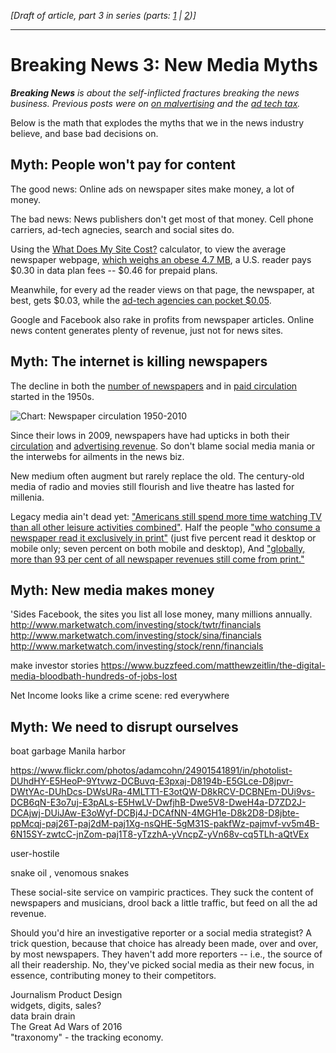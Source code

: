  <em>[Draft of article, part 3 in series (parts: <a href="https://www.rjionline.org/stories/breaking-news-1-how-monetizing-became-malvertising">1</a> | <a href="https://www.rjionline.org/stories/breaking-news-2-when-good-ads-go-bad">2</a>)]</em>
_____________________

<h1>Breaking News 3: New Media Myths</h1>

<em><strong>Breaking News</strong> is about the self-inflicted fractures breaking the news business. Previous posts were on <a href="https://www.rjionline.org/stories/breaking-news-1-how-monetizing-became-malvertising">on malvertising</a> and the <a href=https://www.rjionline.org/stories/breaking-news-2-when-good-ads-go-bad>ad tech tax</a>.</em>

Below is the math that explodes the myths that we in the news industry believe, and base bad decisions on.

<h2>Myth: People won't pay for content</h2>

The good news: Online ads on newspaper sites make money, a lot of money.

The bad news: News publishers don't get most of that money. Cell phone carriers, ad-tech agnecies, search and social sites do.

Using the <a href="https://whatdoesmysitecost.com/">What Does My Site Cost?</a> calculator, to view the average newspaper webpage, <a href="https://www.rjionline.org/stories/need-for-speed-1-newspaper-load-times-give-slow-news-day-new-meaning">which weighs an obese 4.7 MB</a>, a U.S. reader pays $0.30 in data plan fees -- $0.46 for prepaid plans.

Meanwhile, for every ad the reader views on that page, the newspaper, at best, gets $0.03, while the <a href="https://www.rjionline.org/stories/breaking-news-2-when-good-ads-go-bad">ad-tech agencies can pocket $0.05</a>.

Google and Facebook also rake in profits from newspaper articles. Online news content generates plenty of revenue, just not for news sites. 

<h2>Myth: The internet is killing newspapers</h2>

The decline in both the <a href="http://www.journalism.org/numbers/number-of-u-s-daily-newspapers-5-year-increments/">number of newspapers</a> and in <a href="http://media-cmi.com/downloads/Sixty_Years_Daily_Newspaper_Circulation_Trends_050611.pdf">paid circulation</a> started in the 1950s.

<img src="https://github.com/hearvox/breaking-news/blob/master/assets/circulation-1950‐2010.png?raw=true" alt="Chart: Newspaper circulation 1950-2010" />  

Since their lows in 2009, newspapers have had upticks in both their <a href="http://www.journalism.org/2016/06/15/newspapers-fact-sheet/#audience">circulation</a> and <a href="http://www.journalism.org/2016/06/15/newspapers-fact-sheet/#economics">advertising revenue</a>. So don't blame social media mania or the interwebs for ailments in the news biz.

New medium often augment but rarely replace the old. The century-old media of radio and movies still flourish and live theatre has lasted for millenia.

Legacy media ain't dead yet: <a href="http://fivethirtyeight.com/datalab/heres-how-americans-spend-their-working-relaxing-and-parenting-time/">"Americans still spend more time watching TV than all other leisure activities combined"</a>. Half the people <a href="http://www.journalism.org/2016/06/15/newspapers-fact-sheet/#audience">"who consume a newspaper read it exclusively in print"</a> (just five percent read it desktop or mobile only; seven percent on both mobile and desktop), And <a href="http://www.wan-ifra.org/press-releases/2015/06/01/world-press-trends-newspaper-revenues-shift-to-new-sources">"globally, more than 93 per cent of all newspaper revenues still come from print."</a>

<h2>Myth: New media makes money</h2>

'Sides Facebook, the sites you list all lose money, many millions annually. 
http://www.marketwatch.com/investing/stock/twtr/financials
http://www.marketwatch.com/investing/stock/sina/financials
http://www.marketwatch.com/investing/stock/renn/financials

make investor stories
https://www.buzzfeed.com/matthewzeitlin/the-digital-media-bloodbath-hundreds-of-jobs-lost

Net Income looks like a crime scene: red everywhere

<h2>Myth: We need to disrupt ourselves</h2>

boat garbage Manila harbor

https://www.flickr.com/photos/adamcohn/24901541891/in/photolist-DUhdHY-E5HeoP-9Ytvwz-DCBuvq-E3pxaj-D8194b-E5GLce-D8jpvr-DWtYAc-DUhDcs-DWsURa-4MLTT1-E3otQW-D8kRCV-DCBNEm-DUi9vs-DCB6qN-E3o7uj-E3pALs-E5HwLV-DwfjhB-Dwe5V8-DweH4a-D7ZD2J-DCAjwj-DUiJAw-E3oWyf-DCBj4J-DCAfNN-4MGH1e-D8k2D8-D8jbte-ppMcqj-paj26T-paj2dM-paj1Xg-nsQHE-5gM31S-pakfWz-pajmvf-vv5m4B-6N15SY-zwtcC-jnZom-paj1T8-yTzzhA-yVncpZ-yVn68v-cq5TLh-aQtVEx

user-hostile

snake oil , venomous snakes

These social-site service on vampiric practices. They suck the content of newspapers and musicians, drool back a little traffic, but feed on all the ad revenue.

Should you'd hire an investigative reporter or a social media strategist? A trick question, because that choice has already been made, over and over, by most newspapers. They haven't add more reporters -- i.e., the source of all their readership. No, they've picked social media as their new focus, in essence, contributing money to their competitors.

Journalism Product Design  
widgets, digits, sales?  
data brain drain  
The Great Ad Wars of 2016  
"traxonomy" - the tracking economy.


